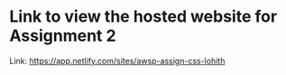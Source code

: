 # Link to view the hosted website for Assignment 2

Link: https://app.netlify.com/sites/awsp-assign-css-lohith
